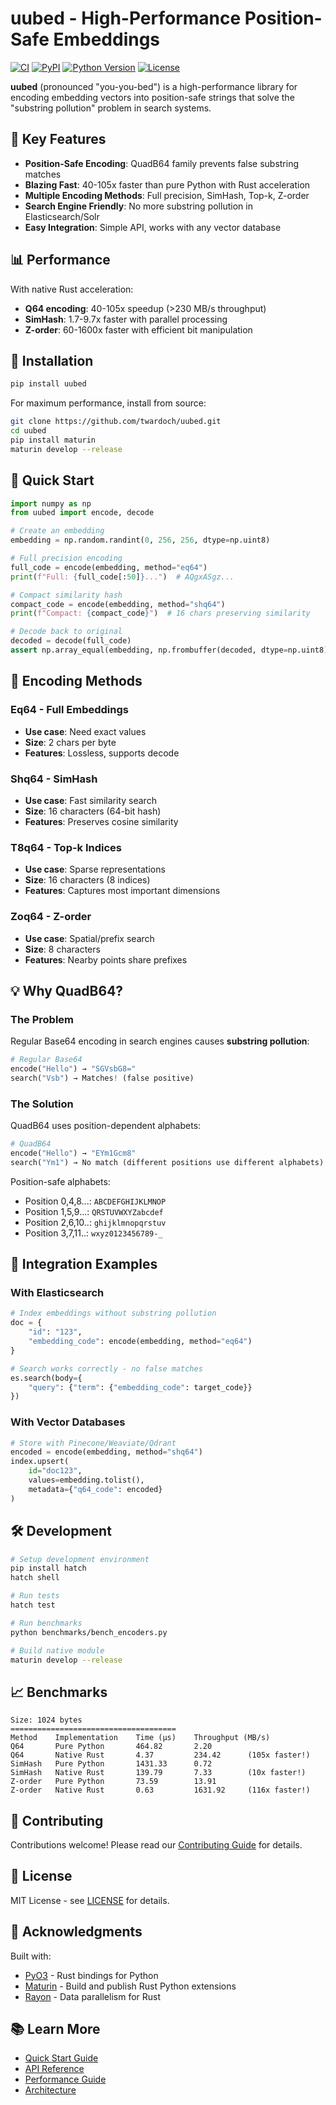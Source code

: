 # uubed - High-Performance Position-Safe Embeddings

[![CI](https://github.com/twardoch/uubed/actions/workflows/ci.yml/badge.svg)](https://github.com/twardoch/uubed/actions/workflows/ci.yml)
[![PyPI](https://img.shields.io/pypi/v/uubed.svg)](https://pypi.org/project/uubed/)
[![Python Version](https://img.shields.io/pypi/pyversions/uubed.svg)](https://pypi.org/project/uubed/)
[![License](https://img.shields.io/github/license/twardoch/uubed.svg)](https://github.com/twardoch/uubed/blob/main/LICENSE)

**uubed** (pronounced "you-you-bed") is a high-performance library for encoding embedding vectors into position-safe strings that solve the "substring pollution" problem in search systems.

## 🚀 Key Features

- **Position-Safe Encoding**: QuadB64 family prevents false substring matches
- **Blazing Fast**: 40-105x faster than pure Python with Rust acceleration
- **Multiple Encoding Methods**: Full precision, SimHash, Top-k, Z-order
- **Search Engine Friendly**: No more substring pollution in Elasticsearch/Solr
- **Easy Integration**: Simple API, works with any vector database

## 📊 Performance

With native Rust acceleration:
- **Q64 encoding**: 40-105x speedup (>230 MB/s throughput)
- **SimHash**: 1.7-9.7x faster with parallel processing  
- **Z-order**: 60-1600x faster with efficient bit manipulation

## 🔧 Installation

```bash
pip install uubed
```

For maximum performance, install from source:
```bash
git clone https://github.com/twardoch/uubed.git
cd uubed
pip install maturin
maturin develop --release
```

## 🎯 Quick Start

```python
import numpy as np
from uubed import encode, decode

# Create an embedding
embedding = np.random.randint(0, 256, 256, dtype=np.uint8)

# Full precision encoding
full_code = encode(embedding, method="eq64")
print(f"Full: {full_code[:50]}...")  # AQgxASgz...

# Compact similarity hash
compact_code = encode(embedding, method="shq64")
print(f"Compact: {compact_code}")  # 16 chars preserving similarity

# Decode back to original
decoded = decode(full_code)
assert np.array_equal(embedding, np.frombuffer(decoded, dtype=np.uint8))
```

## 🧩 Encoding Methods

### Eq64 - Full Embeddings
- **Use case**: Need exact values
- **Size**: 2 chars per byte
- **Features**: Lossless, supports decode

### Shq64 - SimHash  
- **Use case**: Fast similarity search
- **Size**: 16 characters (64-bit hash)
- **Features**: Preserves cosine similarity

### T8q64 - Top-k Indices
- **Use case**: Sparse representations
- **Size**: 16 characters (8 indices)
- **Features**: Captures most important dimensions

### Zoq64 - Z-order
- **Use case**: Spatial/prefix search
- **Size**: 8 characters
- **Features**: Nearby points share prefixes

## 💡 Why QuadB64?

### The Problem
Regular Base64 encoding in search engines causes **substring pollution**:
```python
# Regular Base64
encode("Hello") → "SGVsbG8="
search("Vsb") → Matches! (false positive)
```

### The Solution  
QuadB64 uses position-dependent alphabets:
```python
# QuadB64
encode("Hello") → "EYm1Gcm8"
search("Ym1") → No match (different positions use different alphabets)
```

Position-safe alphabets:
- Position 0,4,8...: `ABCDEFGHIJKLMNOP`
- Position 1,5,9...: `QRSTUVWXYZabcdef`
- Position 2,6,10..: `ghijklmnopqrstuv`
- Position 3,7,11..: `wxyz0123456789-_`

## 🔌 Integration Examples

### With Elasticsearch
```python
# Index embeddings without substring pollution
doc = {
    "id": "123",
    "embedding_code": encode(embedding, method="eq64")
}

# Search works correctly - no false matches
es.search(body={
    "query": {"term": {"embedding_code": target_code}}
})
```

### With Vector Databases
```python
# Store with Pinecone/Weaviate/Qdrant
encoded = encode(embedding, method="shq64")
index.upsert(
    id="doc123",
    values=embedding.tolist(),
    metadata={"q64_code": encoded}
)
```

## 🛠️ Development

```bash
# Setup development environment
pip install hatch
hatch shell

# Run tests
hatch test

# Run benchmarks
python benchmarks/bench_encoders.py

# Build native module
maturin develop --release
```

## 📈 Benchmarks

```
Size: 1024 bytes
=====================================
Method    Implementation    Time (μs)    Throughput (MB/s)
Q64       Pure Python       464.82       2.20
Q64       Native Rust       4.37         234.42      (105x faster!)
SimHash   Pure Python       1431.33      0.72  
SimHash   Native Rust       139.79       7.33        (10x faster!)
Z-order   Pure Python       73.59        13.91
Z-order   Native Rust       0.63         1631.92     (116x faster!)
```

## 🤝 Contributing

Contributions welcome! Please read our [Contributing Guide](CONTRIBUTING.md) for details.

## 📜 License

MIT License - see [LICENSE](LICENSE) for details.

## 🙏 Acknowledgments

Built with:
- [PyO3](https://pyo3.rs/) - Rust bindings for Python
- [Maturin](https://maturin.rs/) - Build and publish Rust Python extensions
- [Rayon](https://github.com/rayon-rs/rayon) - Data parallelism for Rust

## 📚 Learn More

- [Quick Start Guide](docs/quickstart.md)
- [API Reference](docs/api.md)
- [Performance Guide](docs/performance.md)
- [Architecture](docs/architecture.md)